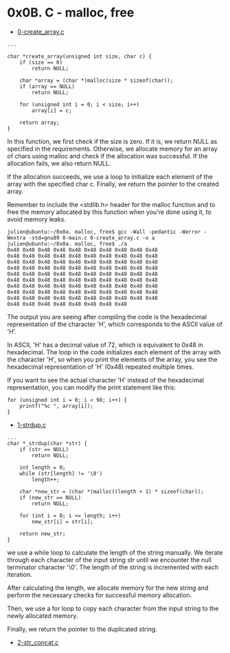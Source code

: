 # 0x0B. C - malloc, free

* [0-create_array.c](https://github.com/Darryl-Mbae/alx-low_level_programming/blob/master/0x0B-malloc_free/0-create_array.c)
```
...

char *create_array(unsigned int size, char c) {
    if (size == 0)
        return NULL;

    char *array = (char *)malloc(size * sizeof(char));
    if (array == NULL)
        return NULL;

    for (unsigned int i = 0; i < size; i++)
        array[i] = c;

    return array;
}
```
In this function, we first check if the size is zero. If it is, we return NULL as specified in the requirements. Otherwise, we allocate memory for an array of chars using malloc and check if the allocation was successful. If the allocation fails, we also return NULL.

If the allocation succeeds, we use a loop to initialize each element of the array with the specified char c. Finally, we return the pointer to the created array.

Remember to include the <stdlib.h> header for the malloc function and to free the memory allocated by this function when you're done using it, to avoid memory leaks.
```
julien@ubuntu:~/0x0a. malloc, free$ gcc -Wall -pedantic -Werror -Wextra -std=gnu89 0-main.c 0-create_array.c -o a
julien@ubuntu:~/0x0a. malloc, free$ ./a 
0x48 0x48 0x48 0x48 0x48 0x48 0x48 0x48 0x48 0x48
0x48 0x48 0x48 0x48 0x48 0x48 0x48 0x48 0x48 0x48
0x48 0x48 0x48 0x48 0x48 0x48 0x48 0x48 0x48 0x48
0x48 0x48 0x48 0x48 0x48 0x48 0x48 0x48 0x48 0x48
0x48 0x48 0x48 0x48 0x48 0x48 0x48 0x48 0x48 0x48
0x48 0x48 0x48 0x48 0x48 0x48 0x48 0x48 0x48 0x48
0x48 0x48 0x48 0x48 0x48 0x48 0x48 0x48 0x48 0x48
0x48 0x48 0x48 0x48 0x48 0x48 0x48 0x48 0x48 0x48
0x48 0x48 0x48 0x48 0x48 0x48 0x48 0x48 0x48 0x48
0x48 0x48 0x48 0x48 0x48 0x48 0x48 0x48
```

The output you are seeing after compiling the code is the hexadecimal representation of the character 'H', which corresponds to the ASCII value of 'H'.

In ASCII, 'H' has a decimal value of 72, which is equivalent to 0x48 in hexadecimal. The loop in the code initializes each element of the array with the character 'H', so when you print the elements of the array, you see the hexadecimal representation of 'H' (0x48) repeated multiple times.

If you want to see the actual character 'H' instead of the hexadecimal representation, you can modify the print statement like this:

```
for (unsigned int i = 0; i < 98; i++) {
    printf("%c ", array[i]);
}
```

* [1-strdup.c](https://github.com/Darryl-Mbae/alx-low_level_programming/blob/master/0x0B-malloc_free/1-strdup.c)

```
...
char *_strdup(char *str) {
    if (str == NULL)
        return NULL;

    int length = 0;
    while (str[length] != '\0')
        length++;

    char *new_str = (char *)malloc((length + 1) * sizeof(char));
    if (new_str == NULL)
        return NULL;

    for (int i = 0; i <= length; i++)
        new_str[i] = str[i];

    return new_str;
}
```
we use a while loop to calculate the length of the string manually. We iterate through each character of the input string str until we encounter the null terminator character '\0'. The length of the string is incremented with each iteration.

After calculating the length, we allocate memory for the new string and perform the necessary checks for successful memory allocation.

Then, we use a for loop to copy each character from the input string to the newly allocated memory.

Finally, we return the pointer to the duplicated string.


* [2-str_concat.c]()

